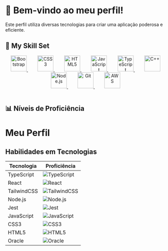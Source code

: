 # 🌟 Bem-vindo ao meu perfil!

Este perfil utiliza diversas tecnologias para criar uma aplicação poderosa e eficiente.

## 🚀 My Skill Set

<div align="center">
  <span style="margin: 15px;">
    <a href="https://getbootstrap.com/docs/3.4/javascript/" target="_blank">
      <img src="https://profilinator.rishav.dev/skills-assets/bootstrap-plain.svg" alt="Bootstrap" height="50" />
    </a>
  </span>
  <span style="margin: 15px;">
    <a href="https://www.w3schools.com/css/" target="_blank">
      <img src="https://profilinator.rishav.dev/skills-assets/css3-original-wordmark.svg" alt="CSS3" height="50" />
    </a>
  </span>
  <span style="margin: 15px;">
    <a href="https://en.wikipedia.org/wiki/HTML5" target="_blank">
      <img src="https://profilinator.rishav.dev/skills-assets/html5-original-wordmark.svg" alt="HTML5" height="50" />
    </a>
  </span>
  <span style="margin: 15px;">
    <a href="https://www.javascript.com/" target="_blank">
      <img src="https://profilinator.rishav.dev/skills-assets/javascript-original.svg" alt="JavaScript" height="50" />
    </a>
  </span>
  <span style="margin: 15px;">
    <a href="https://www.typescriptlang.org/" target="_blank">
      <img src="https://profilinator.rishav.dev/skills-assets/typescript-original.svg" alt="TypeScript" height="50" />
    </a>
  </span>
  <span style="margin: 15px;">
    <a href="https://www.cplusplus.com/" target="_blank">
      <img src="https://profilinator.rishav.dev/skills-assets/cplusplus-original.svg" alt="C++" height="50" />
    </a>
  </span>
  <span style="margin: 15px;">
    <a href="https://nodejs.org/" target="_blank">
      <img src="https://profilinator.rishav.dev/skills-assets/nodejs-original-wordmark.svg" alt="Node.js" height="50" />
    </a>
  </span>
  <span style="margin: 15px;">
    <a href="https://github.com/" target="_blank">
      <img src="https://profilinator.rishav.dev/skills-assets/git-scm-icon.svg" alt="Git" height="50" />
    </a>
  </span>
  <span style="margin: 15px;">
    <a href="https://aws.amazon.com/" target="_blank">
      <img src="https://profilinator.rishav.dev/skills-assets/amazonwebservices-original-wordmark.svg" alt="AWS" height="50" />
    </a>
  </span>
</div>

<br/>

## 📊 Níveis de Proficiência
# Meu Perfil

## Habilidades em Tecnologias

| Tecnologia   | Proficiência |
|--------------|--------------|
| TypeScript   | ![TypeScript](https://img.shields.io/badge/90%25-green?logo=typescript&style=for-the-badge) |
| React        | ![React](https://img.shields.io/badge/85%25-blue?logo=react&style=for-the-badge) |
| TailwindCSS  | ![TailwindCSS](https://img.shields.io/badge/75%25-38B2AC?logo=tailwind-css&style=for-the-badge) |
| Node.js      | ![Node.js](https://img.shields.io/badge/70%25-43853D?logo=node.js&style=for-the-badge) |
| Jest         | ![Jest](https://img.shields.io/badge/60%25-C21325?logo=jest&style=for-the-badge) |
| JavaScript   | ![JavaScript](https://img.shields.io/badge/95%25-F7DF1E?logo=javascript&style=for-the-badge) |
| CSS3         | ![CSS3](https://img.shields.io/badge/80%25-1572B6?logo=css3&style=for-the-badge) |
| HTML5        | ![HTML5](https://img.shields.io/badge/90%25-E34F26?logo=html5&style=for-the-badge) |
| Oracle       | ![Oracle](https://img.shields.io/badge/50%25-F80000?logo=oracle&style=for-the-badge) |

